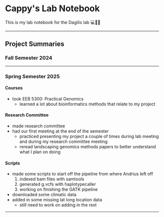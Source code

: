 # Cappy's Lab Notebook
 This is my lab notebook for the Dagilis lab 💻🦇🍄

---

## Project Summaries
### Fall Semester 2024

---

### Spring Semester 2025

#### Courses
- took EEB 5300: Practical Genomics
  - learned a lot about bioinformatics methods that relate to my project
  
#### Research Committee
- made research committee
- had our first meeting at the end of the semester
  - practiced presenting my project a couple of times during lab meeting and during my research committee meeting
  - reread landscaping genomics methods papers to better understand what I plan on doing
  
#### Scripts
- made some scripts to start off the pipeline from where Andrius left off
  1. indexed bam files with samtools
  2. generated g.vcfs with haplotypecaller
  3. working on finishing the GATK pipeline
- downloaded some climatic data
- added in some missing lat long location data
  - still need to work on adding in the rest

---
